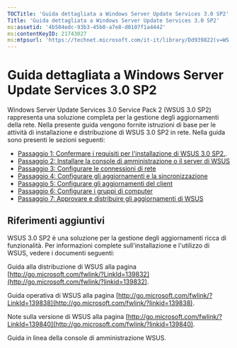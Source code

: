 ```yaml
---
TOCTitle: 'Guida dettagliata a Windows Server Update Services 3.0 SP2'
Title: 'Guida dettagliata a Windows Server Update Services 3.0 SP2'
ms:assetid: '4b504edc-93b3-45b0-a7e8-d0107f1a4442'
ms:contentKeyID: 21743027
ms:mtpsurl: 'https://technet.microsoft.com/it-it/library/Dd939822(v=WS.10)'
---
```


Guida dettagliata a Windows Server Update Services 3.0 SP2
==========================================================

Windows Server Update Services 3.0 Service Pack 2 (WSUS 3.0 SP2) rappresenta una soluzione completa per la gestione degli aggiornamenti della rete. Nella presente guida vengono fornite istruzioni di base per le attività di installazione e distribuzione di WSUS 3.0 SP2 in rete. Nella guida sono presenti le sezioni seguenti:

-   [Passaggio 1: Confermare i requisiti per l'installazione di WSUS 3.0 SP2.](https://technet.microsoft.com/ec01bd75-5def-4899-8cee-ddab827bbd83).
-   [Passaggio 2: Installare la console di amministrazione o il server di WSUS](https://technet.microsoft.com/6db6fcb0-c55d-43b9-9b07-4040c6267759)
-   [Passaggio 3: Configurare le connessioni di rete](https://technet.microsoft.com/42a144c5-f08e-4a6e-b360-47ddea77bd24)
-   [Passaggio 4: Configurare gli aggiornamenti e la sincronizzazione](https://technet.microsoft.com/deeaa7e1-9b50-45cb-9537-d75f70de3405)
-   [Passaggio 5: Configurare gli aggiornamenti del client](https://technet.microsoft.com/5ae60ead-3e94-456c-a692-c0f193ea5d5a)
-   [Passaggio 6: Configurare i gruppi di computer](https://technet.microsoft.com/70518732-2179-4e41-9609-7f9999867f41)
-   [Passaggio 7: Approvare e distribuire gli aggiornamenti di WSUS](https://technet.microsoft.com/c4e58e17-d5e3-4194-8f26-b459e0c03b86)

Riferimenti aggiuntivi
----------------------

WSUS 3.0 SP2 è una soluzione per la gestione degli aggiornamenti ricca di funzionalità. Per informazioni complete sull'installazione e l'utilizzo di WSUS, vedere i documenti seguenti:

Guida alla distribuzione di WSUS alla pagina [http://go.microsoft.com/fwlink/?LinkId=139832](http://go.microsoft.com/fwlink/?linkid=139832).

Guida operativa di WSUS alla pagina [http://go.microsoft.com/fwlink/?LinkId=139838](http://go.microsoft.com/fwlink/?linkid=139838).

Note sulla versione di WSUS alla pagina [http://go.microsoft.com/fwlink/?LinkId=139840](http://go.microsoft.com/fwlink/?linkid=139840).

Guida in linea della console di amministrazione WSUS.
